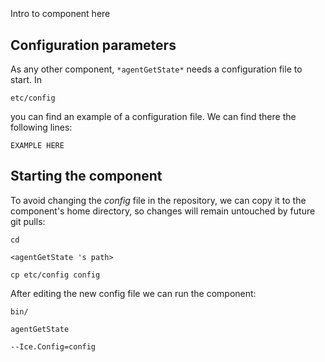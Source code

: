 ```
```
#
``` agentGetState
```
Intro to component here


## Configuration parameters
As any other component,
``` *agentGetState* ```
needs a configuration file to start. In

    etc/config

you can find an example of a configuration file. We can find there the following lines:

    EXAMPLE HERE

    
## Starting the component
To avoid changing the *config* file in the repository, we can copy it to the component's home directory, so changes will remain untouched by future git pulls:

    cd

``` <agentGetState 's path> ```

    cp etc/config config
    
After editing the new config file we can run the component:

    bin/

```agentGetState ```

    --Ice.Config=config
